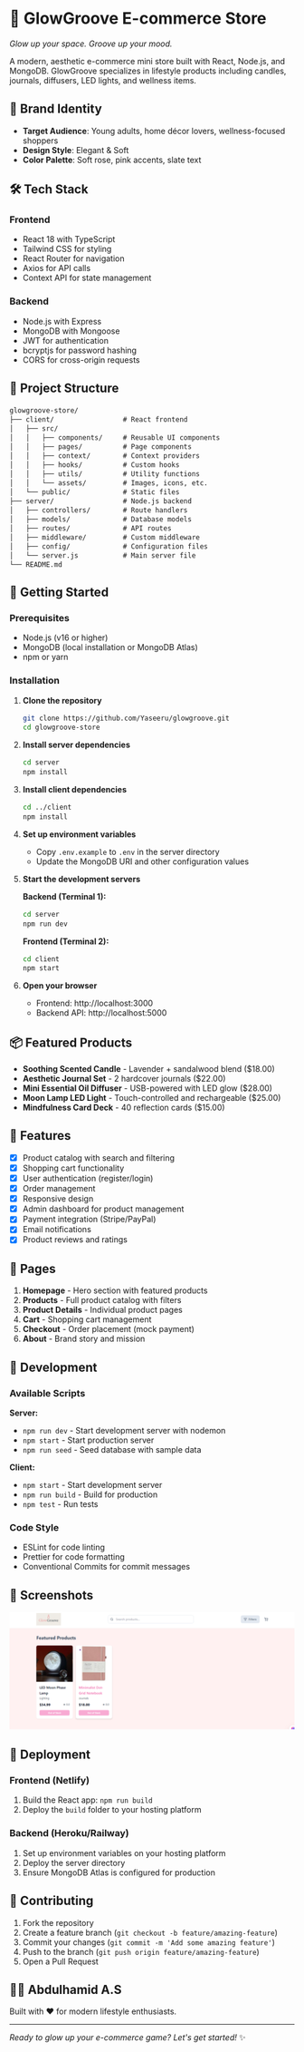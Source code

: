 # 🌟 GlowGroove E-commerce Store

*Glow up your space. Groove up your mood.*

A modern, aesthetic e-commerce mini store built with React, Node.js, and MongoDB. GlowGroove specializes in lifestyle products including candles, journals, diffusers, LED lights, and wellness items.

## 🎨 Brand Identity

- **Target Audience**: Young adults, home décor lovers, wellness-focused shoppers
- **Design Style**: Elegant & Soft
- **Color Palette**: Soft rose, pink accents, slate text

## 🛠️ Tech Stack

### Frontend
- React 18 with TypeScript
- Tailwind CSS for styling
- React Router for navigation
- Axios for API calls
- Context API for state management

### Backend
- Node.js with Express
- MongoDB with Mongoose
- JWT for authentication
- bcryptjs for password hashing
- CORS for cross-origin requests

## 📁 Project Structure

```
glowgroove-store/
├── client/                 # React frontend
│   ├── src/
│   │   ├── components/     # Reusable UI components
│   │   ├── pages/          # Page components
│   │   ├── context/        # Context providers
│   │   ├── hooks/          # Custom hooks
│   │   ├── utils/          # Utility functions
│   │   └── assets/         # Images, icons, etc.
│   └── public/             # Static files
├── server/                 # Node.js backend
│   ├── controllers/        # Route handlers
│   ├── models/             # Database models
│   ├── routes/             # API routes
│   ├── middleware/         # Custom middleware
│   ├── config/             # Configuration files
│   └── server.js           # Main server file
└── README.md
```

## 🚀 Getting Started

### Prerequisites
- Node.js (v16 or higher)
- MongoDB (local installation or MongoDB Atlas)
- npm or yarn

### Installation

1. **Clone the repository**
   ```bash
   git clone https://github.com/Yaseeru/glowgroove.git
   cd glowgroove-store
   ```

2. **Install server dependencies**
   ```bash
   cd server
   npm install
   ```

3. **Install client dependencies**
   ```bash
   cd ../client
   npm install
   ```

4. **Set up environment variables**
   - Copy `.env.example` to `.env` in the server directory
   - Update the MongoDB URI and other configuration values

5. **Start the development servers**
   
   **Backend (Terminal 1):**
   ```bash
   cd server
   npm run dev
   ```
   
   **Frontend (Terminal 2):**
   ```bash
   cd client
   npm start
   ```

6. **Open your browser**
   - Frontend: http://localhost:3000
   - Backend API: http://localhost:5000

## 📦 Featured Products

- **Soothing Scented Candle** - Lavender + sandalwood blend ($18.00)
- **Aesthetic Journal Set** - 2 hardcover journals ($22.00)
- **Mini Essential Oil Diffuser** - USB-powered with LED glow ($28.00)
- **Moon Lamp LED Light** - Touch-controlled and rechargeable ($25.00)
- **Mindfulness Card Deck** - 40 reflection cards ($15.00)

## 🌟 Features

- [x] Product catalog with search and filtering
- [x] Shopping cart functionality
- [x] User authentication (register/login)
- [x] Order management
- [x] Responsive design
- [x] Admin dashboard for product management
- [x] Payment integration (Stripe/PayPal)
- [x] Email notifications
- [x] Product reviews and ratings

## 🎯 Pages

1. **Homepage** - Hero section with featured products
2. **Products** - Full product catalog with filters
3. **Product Details** - Individual product pages
4. **Cart** - Shopping cart management
5. **Checkout** - Order placement (mock payment)
6. **About** - Brand story and mission

## 🧪 Development

### Available Scripts

**Server:**
- `npm run dev` - Start development server with nodemon
- `npm start` - Start production server
- `npm run seed` - Seed database with sample data

**Client:**
- `npm start` - Start development server
- `npm run build` - Build for production
- `npm test` - Run tests

### Code Style
- ESLint for code linting
- Prettier for code formatting
- Conventional Commits for commit messages

## 📸 Screenshots

![Screenshot](./screenshot.png)

## 🚀 Deployment

### Frontend (Netlify)
1. Build the React app: `npm run build`
2. Deploy the `build` folder to your hosting platform

### Backend (Heroku/Railway)
1. Set up environment variables on your hosting platform
2. Deploy the server directory
3. Ensure MongoDB Atlas is configured for production

## 🤝 Contributing
1. Fork the repository
2. Create a feature branch (`git checkout -b feature/amazing-feature`)
3. Commit your changes (`git commit -m 'Add some amazing feature'`)
4. Push to the branch (`git push origin feature/amazing-feature`)
5. Open a Pull Request


## 👨‍💻 Abdulhamid A.S

Built with ❤️ for modern lifestyle enthusiasts.

---

*Ready to glow up your e-commerce game? Let's get started!* ✨